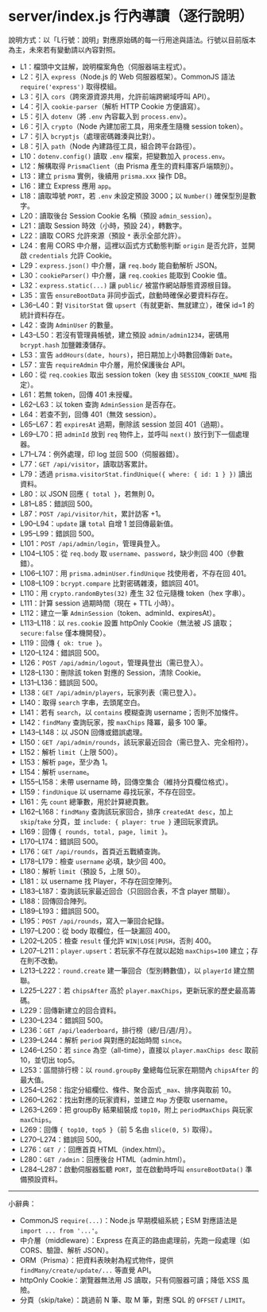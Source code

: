 # server/index.js 行內導讀（逐行說明）

說明方式：以「L行號：說明」對應原始碼的每一行用途與語法。行號以目前版本為主，未來若有變動請以內容對照。

- L1：檔頭中文註解，說明檔案角色（伺服器端主程式）。
- L2：引入 `express`（Node.js 的 Web 伺服器框架）。CommonJS 語法 `require('express')` 取得模組。
- L3：引入 `cors`（跨來源資源共用，允許前端跨網域呼叫 API）。
- L4：引入 `cookie-parser`（解析 HTTP Cookie 方便讀寫）。
- L5：引入 `dotenv`（將 `.env` 內容載入到 `process.env`）。
- L6：引入 `crypto`（Node 內建加密工具，用來產生隨機 session token）。
- L7：引入 `bcryptjs`（處理密碼雜湊與比對）。
- L8：引入 `path`（Node 內建路徑工具，組合跨平台路徑）。
- L10：`dotenv.config()` 讀取 `.env` 檔案，把變數加入 `process.env`。
- L12：解構取得 `PrismaClient`（由 Prisma 產生的資料庫客戶端類別）。
- L13：建立 `prisma` 實例，後續用 `prisma.xxx` 操作 DB。
- L16：建立 Express 應用 `app`。
- L18：讀取埠號 `PORT`，若 `.env` 未設定預設 3000；以 `Number()` 確保型別是數字。
- L20：讀取後台 Session Cookie 名稱（預設 `admin_session`）。
- L21：讀取 Session 時效（小時，預設 24），轉數字。
- L22：讀取 CORS 允許來源（預設 `*` 表示全部允許）。
- L24：套用 CORS 中介層，這裡以函式方式動態判斷 `origin` 是否允許，並開啟 `credentials` 允許 Cookie。
- L29：`express.json()` 中介層，讓 `req.body` 能自動解析 JSON。
- L30：`cookieParser()` 中介層，讓 `req.cookies` 能取到 Cookie 值。
- L32：`express.static(...)` 讓 `public/` 被當作網站靜態資源根目錄。
- L35：宣告 `ensureBootData` 非同步函式，啟動時確保必要資料存在。
- L36–L40：對 `VisitorStat` 做 `upsert`（有就更新、無就建立），確保 id=1 的統計資料存在。
- L42：查詢 `AdminUser` 的數量。
- L43–L50：若沒有管理員帳號，建立預設 `admin/admin1234`，密碼用 `bcrypt.hash` 加鹽雜湊儲存。
- L53：宣告 `addHours(date, hours)`，把日期加上小時數回傳新 `Date`。
- L57：宣告 `requireAdmin` 中介層，用於保護後台 API。
- L60：從 `req.cookies` 取出 session token（key 由 `SESSION_COOKIE_NAME` 指定）。
- L61：若無 token，回傳 401 未授權。
- L62–L63：以 token 查詢 `AdminSession` 是否存在。
- L64：若查不到，回傳 401（無效 session）。
- L65–L67：若 `expiresAt` 過期，刪除該 session 並回 401（過期）。
- L69–L70：把 `adminId` 放到 `req` 物件上，並呼叫 `next()` 放行到下一個處理器。
- L71–L74：例外處理，印 log 並回 500（伺服器錯）。
- L77：`GET /api/visitor`，讀取訪客累計。
- L79：透過 `prisma.visitorStat.findUnique({ where: { id: 1 } })` 讀出資料。
- L80：以 JSON 回應 `{ total }`，若無則 0。
- L81–L85：錯誤回 500。
- L87：`POST /api/visitor/hit`，累計訪客 +1。
- L90–L94：`update` 讓 `total` 自增 1 並回傳最新值。
- L95–L99：錯誤回 500。
- L101：`POST /api/admin/login`，管理員登入。
- L104–L105：從 `req.body` 取 `username`、`password`，缺少則回 400（參數錯）。
- L106–L107：用 `prisma.adminUser.findUnique` 找使用者，不存在回 401。
- L108–L109：`bcrypt.compare` 比對密碼雜湊，錯誤回 401。
- L110：用 `crypto.randomBytes(32)` 產生 32 位元隨機 token（hex 字串）。
- L111：計算 session 過期時間（現在 + TTL 小時）。
- L112：建立一筆 `AdminSession`（token、adminId、expiresAt）。
- L113–L118：以 `res.cookie` 設置 httpOnly Cookie（無法被 JS 讀取；`secure:false` 僅本機開發）。
- L119：回傳 `{ ok: true }`。
- L120–L124：錯誤回 500。
- L126：`POST /api/admin/logout`，管理員登出（需已登入）。
- L128–L130：刪除該 token 對應的 Session，清除 Cookie。
- L131–L136：錯誤回 500。
- L138：`GET /api/admin/players`，玩家列表（需已登入）。
- L140：取得 `search` 字串，去頭尾空白。
- L141：若有 `search`，以 `contains` 模糊查詢 username；否則不加條件。
- L142：`findMany` 查詢玩家，按 `maxChips` 降冪，最多 100 筆。
- L143–L148：以 JSON 回傳或錯誤處理。
- L150：`GET /api/admin/rounds`，該玩家最近回合（需已登入、完全相符）。
- L152：解析 `limit`（上限 500）。
- L153：解析 `page`，至少為 1。
- L154：解析 `username`。
- L155–L158：未帶 username 時，回傳空集合（維持分頁欄位格式）。
- L159：`findUnique` 以 username 尋找玩家，不存在回空。
- L161：先 `count` 總筆數，用於計算總頁數。
- L162–L168：`findMany` 查詢該玩家回合，排序 `createdAt desc`，加上 `skip`/`take` 分頁，並 `include: { player: true }` 連回玩家資訊。
- L169：回傳 `{ rounds, total, page, limit }`。
- L170–L174：錯誤回 500。
- L176：`GET /api/rounds`，首頁近五戰績查詢。
- L178–L179：檢查 `username` 必填，缺少回 400。
- L180：解析 `limit`（預設 5，上限 50）。
- L181：以 username 找 Player，不存在回空陣列。
- L183–L187：查詢該玩家最近回合（只回回合表，不含 player 關聯）。
- L188：回傳回合陣列。
- L189–L193：錯誤回 500。
- L195：`POST /api/rounds`，寫入一筆回合紀錄。
- L197–L200：從 body 取欄位，任一缺漏回 400。
- L202–L205：檢查 `result` 僅允許 `WIN|LOSE|PUSH`，否則 400。
- L207–L211：`player.upsert`：若玩家不存在就以起始 `maxChips=100` 建立；存在則不改動。
- L213–L222：`round.create` 建一筆回合（型別轉數值），以 `playerId` 建立關聯。
- L225–L227：若 `chipsAfter` 高於 `player.maxChips`，更新玩家的歷史最高籌碼。
- L229：回傳新建立的回合資料。
- L230–L234：錯誤回 500。
- L236：`GET /api/leaderboard`，排行榜（總/日/週/月）。
- L239–L244：解析 `period` 與對應的起始時間 `since`。
- L246–L250：若 `since` 為空（all-time），直接以 `player.maxChips desc` 取前 10，並切出 top5。
- L253：區間排行榜：以 `round.groupBy` 彙總每位玩家在期間內 `chipsAfter` 的最大值。
- L254–L258：指定分組欄位、條件、聚合函式 `_max`、排序與取前 10。
- L260–L262：找出對應的玩家資料，並建立 `Map` 方便取 username。
- L263–L269：把 groupBy 結果組裝成 `top10`，附上 `periodMaxChips` 與玩家 `maxChips`。
- L269：回傳 `{ top10, top5 }`（前 5 名由 `slice(0, 5)` 取得）。
- L270–L274：錯誤回 500。
- L276：`GET /`：回應首頁 HTML（index.html）。
- L280：`GET /admin`：回應後台 HTML（admin.html）。
- L284–L287：啟動伺服器監聽 `PORT`，並在啟動時呼叫 `ensureBootData()` 準備預設資料。

---
小辭典：
- CommonJS `require(...)`：Node.js 早期模組系統；ESM 對應語法是 `import ... from '...'`。
- 中介層（middleware）：Express 在真正的路由處理前，先跑一段處理（如 CORS、驗證、解析 JSON）。
- ORM（Prisma）：把資料表映射為程式物件，提供 `findMany/create/update/...` 等直覺 API。
- httpOnly Cookie：瀏覽器無法用 JS 讀取，只有伺服器可讀；降低 XSS 風險。
- 分頁（skip/take）：跳過前 N 筆、取 M 筆，對應 SQL 的 `OFFSET` / `LIMIT`。
